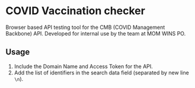 # COVID Vaccination checker

Browser based API testing tool for the CMB (COVID Management Backbone) API. Developed for internal use by the team at MOM WINS PO.

## Usage

1. Include the Domain Name and Access Token for the API.
2. Add the list of identifiers in the search data field (separated by new line `\n`).
